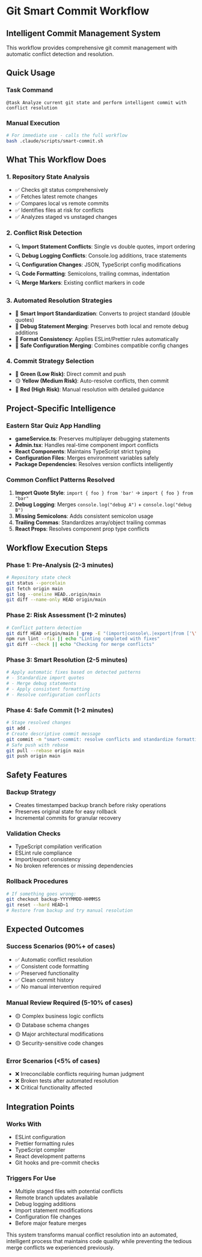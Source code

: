 # Git Smart Commit Workflow

## Intelligent Commit Management System

This workflow provides comprehensive git commit management with automatic conflict detection and resolution.

## Quick Usage

### Task Command

```
@task Analyze current git state and perform intelligent commit with conflict resolution
```

### Manual Execution

```bash
# For immediate use - calls the full workflow
bash .claude/scripts/smart-commit.sh
```

## What This Workflow Does

### 1. Repository State Analysis

- ✅ Checks git status comprehensively
- ✅ Fetches latest remote changes
- ✅ Compares local vs remote commits
- ✅ Identifies files at risk for conflicts
- ✅ Analyzes staged vs unstaged changes

### 2. Conflict Risk Detection

- 🔍 **Import Statement Conflicts**: Single vs double quotes, import ordering
- 🔍 **Debug Logging Conflicts**: Console.log additions, trace statements
- 🔍 **Configuration Changes**: JSON, TypeScript config modifications
- 🔍 **Code Formatting**: Semicolons, trailing commas, indentation
- 🔍 **Merge Markers**: Existing conflict markers in code

### 3. Automated Resolution Strategies

- 🤖 **Smart Import Standardization**: Converts to project standard (double quotes)
- 🤖 **Debug Statement Merging**: Preserves both local and remote debug additions
- 🤖 **Format Consistency**: Applies ESLint/Prettier rules automatically
- 🤖 **Safe Configuration Merging**: Combines compatible config changes

### 4. Commit Strategy Selection

- 🚦 **Green (Low Risk)**: Direct commit and push
- 🟡 **Yellow (Medium Risk)**: Auto-resolve conflicts, then commit
- 🔴 **Red (High Risk)**: Manual resolution with detailed guidance

## Project-Specific Intelligence

### Eastern Star Quiz App Handling

- **gameService.ts**: Preserves multiplayer debugging statements
- **Admin.tsx**: Handles real-time component import conflicts
- **React Components**: Maintains TypeScript strict typing
- **Configuration Files**: Merges environment variables safely
- **Package Dependencies**: Resolves version conflicts intelligently

### Common Conflict Patterns Resolved

1. **Import Quote Style**: `import { foo } from 'bar'` → `import { foo } from "bar"`
2. **Debug Logging**: Merges `console.log("debug A")` + `console.log("debug B")`
3. **Missing Semicolons**: Adds consistent semicolon usage
4. **Trailing Commas**: Standardizes array/object trailing commas
5. **React Props**: Resolves component prop type conflicts

## Workflow Execution Steps

### Phase 1: Pre-Analysis (2-3 minutes)

```bash
# Repository state check
git status --porcelain
git fetch origin main
git log --oneline HEAD..origin/main
git diff --name-only HEAD origin/main
```

### Phase 2: Risk Assessment (1-2 minutes)

```bash
# Conflict pattern detection
git diff HEAD origin/main | grep -E "(import|console\.|export|from ['\"])"
npm run lint --fix || echo "Linting completed with fixes"
git diff --check || echo "Checking for merge conflicts"
```

### Phase 3: Smart Resolution (2-5 minutes)

```bash
# Apply automatic fixes based on detected patterns
# - Standardize import quotes
# - Merge debug statements
# - Apply consistent formatting
# - Resolve configuration conflicts
```

### Phase 4: Safe Commit (1-2 minutes)

```bash
# Stage resolved changes
git add .
# Create descriptive commit message
git commit -m "smart-commit: resolve conflicts and standardize formatting"
# Safe push with rebase
git pull --rebase origin main
git push origin main
```

## Safety Features

### Backup Strategy

- Creates timestamped backup branch before risky operations
- Preserves original state for easy rollback
- Incremental commits for granular recovery

### Validation Checks

- TypeScript compilation verification
- ESLint rule compliance
- Import/export consistency
- No broken references or missing dependencies

### Rollback Procedures

```bash
# If something goes wrong:
git checkout backup-YYYYMMDD-HHMMSS
git reset --hard HEAD~1
# Restore from backup and try manual resolution
```

## Expected Outcomes

### Success Scenarios (90%+ of cases)

- ✅ Automatic conflict resolution
- ✅ Consistent code formatting
- ✅ Preserved functionality
- ✅ Clean commit history
- ✅ No manual intervention required

### Manual Review Required (5-10% of cases)

- 🟡 Complex business logic conflicts
- 🟡 Database schema changes
- 🟡 Major architectural modifications
- 🟡 Security-sensitive code changes

### Error Scenarios (<5% of cases)

- ❌ Irreconcilable conflicts requiring human judgment
- ❌ Broken tests after automated resolution
- ❌ Critical functionality affected

## Integration Points

### Works With

- ESLint configuration
- Prettier formatting rules
- TypeScript compiler
- React development patterns
- Git hooks and pre-commit checks

### Triggers For Use

- Multiple staged files with potential conflicts
- Remote branch updates available
- Debug logging additions
- Import statement modifications
- Configuration file changes
- Before major feature merges

This system transforms manual conflict resolution into an automated, intelligent process that maintains code quality while preventing the tedious merge conflicts we experienced previously.
